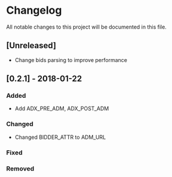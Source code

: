 # Changelog
All notable changes to this project will be documented in this file.


## [Unreleased]
- Change bids parsing to improve performance


## [0.2.1] - 2018-01-22
### Added
- Add ADX_PRE_ADM, ADX_POST_ADM

### Changed
- Changed BIDDER_ATTR to ADM_URL

### Fixed

### Removed

